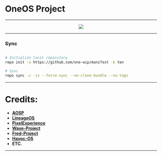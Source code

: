 # OneOS Project #
-----------------------------------------------------------------------------

<p align="center">
 <img src="https://github.com/one-wip/manifest/blob/pie-caf/logo.png" > 
</p>

-----------------------------------------------------------------------------
### Sync ###

```bash

# Initialize local repository
repo init -u https://github.com/one-wip/manifest -b ten

# Sync
repo sync -c -jx --force-sync --no-clone-bundle --no-tags
```

-----------------------------------------------------------------------------
Credits:
=======
 * [**AOSP**](https://android.googlesource.com)
 * [**LineageOS**](https://github.com/LineageOS)
 * [**PixelExperience**](https://github.com/PixelExperience)
 * [**Wave-Project**](https://github.com/Wave-Project)
 * [**Fred-Project**](https://github.com/FredRebase) 
 * [**Havoc-OS**](https://github.com/Havoc-OS)
 * **ETC.**

-----------------------------------------------------------------------------
